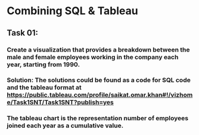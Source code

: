 # Combining SQL & Tableau

## Task 01:
### Create a visualization that provides a breakdown between the male and female employees working in the company each year, starting from 1990. 

### Solution: The solutions could be found as a code for SQL code and the tableau format at https://public.tableau.com/profile/saikat.omar.khan#!/vizhome/Task1SNT/Task1SNT?publish=yes 

### The tableau chart is the representation number of employees joined each year as a cumulative value.  
